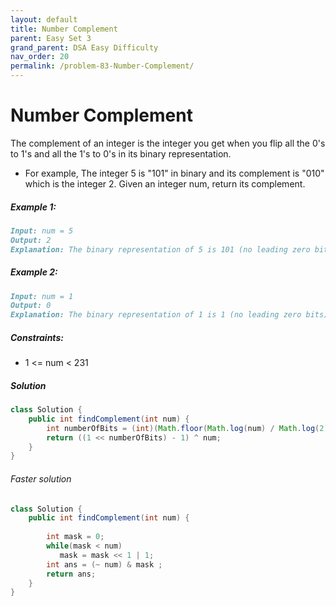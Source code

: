 ```yaml
---
layout: default
title: Number Complement
parent: Easy Set 3
grand_parent: DSA Easy Difficulty
nav_order: 20
permalink: /problem-83-Number-Complement/
---
```

# Number Complement

The complement of an integer is the integer you get when you flip all the 0's to 1's and all the 1's to 0's in its binary representation.

* For example, The integer 5 is "101" in binary and its complement is "010" which is the integer 2.
Given an integer num, return its complement.

##### Example 1:
```markdown
Input: num = 5
Output: 2
Explanation: The binary representation of 5 is 101 (no leading zero bits), and its complement is 010. So you need to output 2.
```
##### Example 2:
```markdown
Input: num = 1
Output: 0
Explanation: The binary representation of 1 is 1 (no leading zero bits), and its complement is 0. So you need to output 0.
```
##### Constraints:
* 1 <= num < 231

##### Solution
```java
class Solution {
    public int findComplement(int num) {
        int numberOfBits = (int)(Math.floor(Math.log(num) / Math.log(2))) + 1;
        return ((1 << numberOfBits) - 1) ^ num;
    }
}
```

###### Faster solution
```java
class Solution {
    public int findComplement(int num) {
        
        int mask = 0;
        while(mask < num)
           mask = mask << 1 | 1;
        int ans = (~ num) & mask ;
        return ans;
    }
}
```
